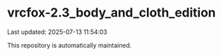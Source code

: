 # vrcfox-2.3_body_and_cloth_edition

Last updated: 2025-07-13 11:54:03

This repository is automatically maintained.
